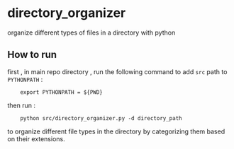 # directory_organizer
organize different types of files in a directory with python

## How to run

first , in main repo directory , run the following command to add `src` path to `PYTHONPATH` :
```
    export PYTHONPATH = ${PWD}  
```
then run :
```
    python src/directory_organizer.py -d directory_path

```
to organize different file types in the directory by categorizing them based on their extensions.